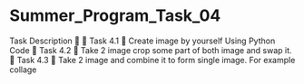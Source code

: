 # Summer_Program_Task_04
Task Description 📄  🔅 Task 4.1 📌 Create image by yourself Using Python Code   🔅 Task 4.2 📌 Take 2 image crop some part of both image and swap it.   🔅 Task 4.3 📌 Take 2 image and combine it to form single image. For example collage 
